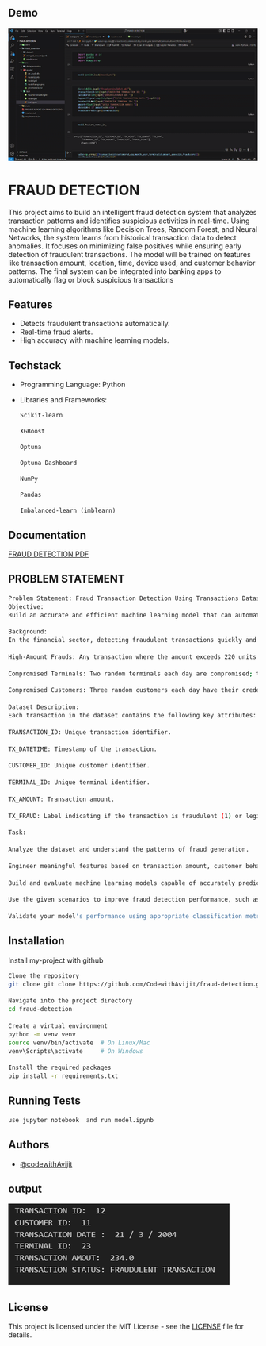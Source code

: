 ## Demo

![App Screenshot](static/demo.gif)
# FRAUD DETECTION

This project aims to build an intelligent fraud detection system that analyzes transaction patterns and identifies suspicious activities in real-time. Using machine learning algorithms like Decision Trees, Random Forest, and Neural Networks, the system learns from historical transaction data to detect anomalies. It focuses on minimizing false positives while ensuring early detection of fraudulent transactions. The model will be trained on features like transaction amount, location, time, device used, and customer behavior patterns. The final system can be integrated into banking apps to automatically flag or block suspicious transactions



## Features

- Detects fraudulent transactions automatically.
- Real-time fraud alerts.
- High accuracy with machine learning models.


## Techstack

- Programming Language: Python

- Libraries and Frameworks:

      Scikit-learn

      XGBoost

      Optuna

      Optuna Dashboard

      NumPy

      Pandas

      Imbalanced-learn (imblearn)



## Documentation

[ FRAUD DETECTION PDF](https://www.linkedin.com/in/avijit-bhadra-990a65253/overlay/1745657069807/single-media-viewer?type=DOCUMENT&profileId=ACoAAD6gdTwBExtFWmyKB5oEDGmjLi0SpW8Ed_Y&lipi=urn%3Ali%3Apage%3Ad_flagship3_profile_view_base%3B5Qv1RbXoS8mRmYsEWDOVtQ%3D%3D)


## PROBLEM STATEMENT
```bash
Problem Statement: Fraud Transaction Detection Using Transactions Dataset
Objective:
Build an accurate and efficient machine learning model that can automatically classify transactions as either fraudulent or legitimate based on transaction details.

Background:
In the financial sector, detecting fraudulent transactions quickly and accurately is critical to minimize losses and maintain customer trust. The dataset provided is a simulated transaction dataset that includes both normal and fraudulent activities, based on three specific fraud generation scenarios:

High-Amount Frauds: Any transaction where the amount exceeds 220 units is labeled as fraud.

Compromised Terminals: Two random terminals each day are compromised; transactions on these terminals for the next 28 days are marked as fraudulent.

Compromised Customers: Three random customers each day have their credentials leaked; for the next 14 days, 1/3 of their transactions (with amounts multiplied by 5) are considered fraudulent.

Dataset Description:
Each transaction in the dataset contains the following key attributes:

TRANSACTION_ID: Unique transaction identifier.

TX_DATETIME: Timestamp of the transaction.

CUSTOMER_ID: Unique customer identifier.

TERMINAL_ID: Unique terminal identifier.

TX_AMOUNT: Transaction amount.

TX_FRAUD: Label indicating if the transaction is fraudulent (1) or legitimate (0).

Task:

Analyze the dataset and understand the patterns of fraud generation.

Engineer meaningful features based on transaction amount, customer behavior, and terminal usage.

Build and evaluate machine learning models capable of accurately predicting the TX_FRAUD label.

Use the given scenarios to improve fraud detection performance, such as by tracking spending habits and terminal-specific fraud history.

Validate your model's performance using appropriate classification metrics (Accuracy, Precision, Recall, F1-Score, ROC-AUC).
```


## Installation

Install my-project with github

```bash
Clone the repository
git clone git clone https://github.com/CodewithAvijit/fraud-detection.git

Navigate into the project directory
cd fraud-detection

Create a virtual environment
python -m venv venv
source venv/bin/activate  # On Linux/Mac
venv\Scripts\activate     # On Windows

Install the required packages
pip install -r requirements.txt

```

## Running Tests

```bash
use jupyter notebook  and run model.ipynb
```


## Authors

- [@codewithAvijit](https://github.com/CodewithAvijit)


## output

![console interface](static/ss.png)

## License
This project is licensed under the MIT License - see the [LICENSE](https://choosealicense.com/licenses/mit/) file for details.